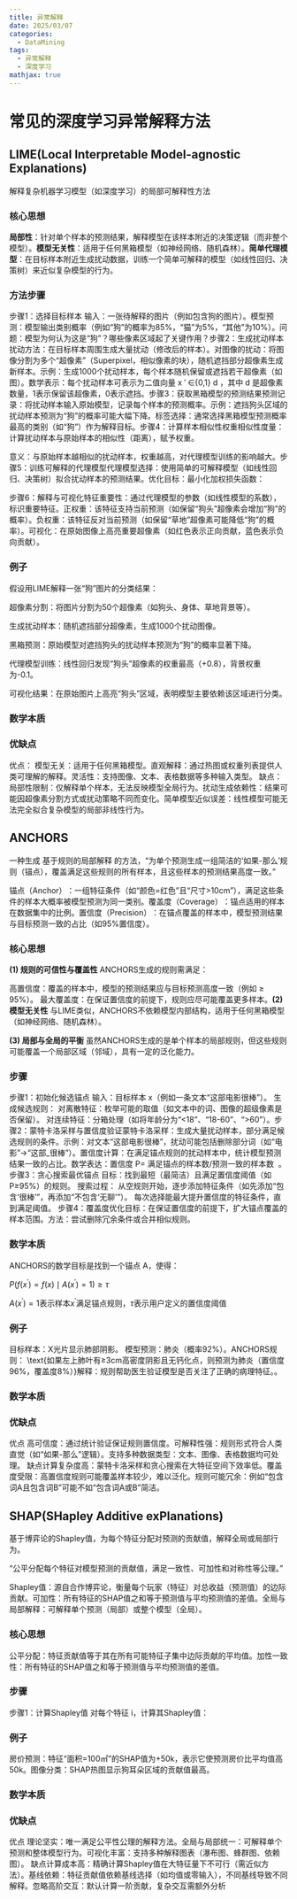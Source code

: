 ```yaml
---
title: 异常解释
date: 2025/03/07
categories:
  - DataMining
tags:
  - 异常解释
  - 深度学习
mathjax: true
---
```


# 常见的深度学习异常解释方法

## LIME(Local Interpretable Model-agnostic Explanations)

解释复杂机器学习模型（如深度学习）的局部可解释性方法

### 核心思想

**​局部性**：针对单个样本的预测结果，解释模型在该样本附近的决策逻辑（而非整个模型）。
**​模型无关性**：适用于任何黑箱模型（如神经网络、随机森林）。
**​简单代理模型**：在目标样本附近生成扰动数据，训练一个简单可解释的模型（如线性回归、决策树）来近似复杂模型的行为。


### 方法步骤

步骤1：选择目标样本
​输入：一张待解释的图片（例如包含狗的图片）。
​模型预测：模型输出类别概率（例如“狗”的概率为85%，“猫”为5%，“其他”为10%）。
​问题：模型为何认为这是“狗”？哪些像素区域起了关键作用？
​步骤2：生成扰动样本
​扰动方法：在目标样本周围生成大量扰动（修改后的样本）。
​对图像的扰动：将图像分割为多个“超像素”（Superpixel，相似像素的块），随机遮挡部分超像素生成新样本。
​示例：生成1000个扰动样本，每个样本随机保留或遮挡若干超像素（如图）。
​数学表示：每个扰动样本可表示为二值向量 x 
′
 ∈{0,1} 
d
 ，其中 d 是超像素数量，1表示保留该超像素，0表示遮挡。
​步骤3：获取黑箱模型的预测结果
​预测记录：将扰动样本输入原始模型，记录每个样本的预测概率。
​示例：遮挡狗头区域的扰动样本预测为“狗”的概率可能大幅下降。
​标签选择：通常选择黑箱模型预测概率最高的类别（如“狗”）作为解释目标。
​步骤4：计算样本相似性权重
​相似性度量：计算扰动样本与原始样本的相似性（距离），赋予权重。

​意义：与原始样本越相似的扰动样本，权重越高，对代理模型训练的影响越大。
​步骤5：训练可解释的代理模型
​代理模型选择：使用简单的可解释模型（如线性回归、决策树）拟合扰动样本的预测结果。
​优化目标：最小化加权损失函数：

步骤6：解释与可视化
​特征重要性：通过代理模型的参数（如线性模型的系数），标识重要特征。
​正权重：该特征支持当前预测（如保留“狗头”超像素会增加“狗”的概率）。
​负权重：该特征反对当前预测（如保留“草地”超像素可能降低“狗”的概率）。
​可视化：在原始图像上高亮重要超像素（如红色表示正向贡献，蓝色表示负向贡献）。

### 例子

假设用LIME解释一张“狗”图片的分类结果：

​超像素分割：将图片分割为50个超像素（如狗头、身体、草地背景等）。

​生成扰动样本：随机遮挡部分超像素，生成1000个扰动图像。

​黑箱预测：原始模型对遮挡狗头的扰动样本预测为“狗”的概率显著下降。

​代理模型训练：线性回归发现“狗头”超像素的权重最高（+0.8），背景权重为-0.1。

​可视化结果：在原始图片上高亮“狗头”区域，表明模型主要依赖该区域进行分类。

### 数学本质



### 优缺点

优点：
​模型无关：适用于任何黑箱模型。
​直观解释：通过热图或权重列表提供人类可理解的解释。
​灵活性：支持图像、文本、表格数据等多种输入类型。
​缺点：
​局部性限制：仅解释单个样本，无法反映模型全局行为。
​扰动生成依赖性：结果可能因超像素分割方式或扰动策略不同而变化。
​简单模型近似误差：线性模型可能无法完全拟合复杂模型的局部非线性行为。


## ANCHORS

一种生成 ​基于规则的局部解释 的方法，“为单个预测生成一组简洁的‘如果-那么’规则（锚点），覆盖满足这些规则的所有样本，且这些样本的预测结果高度一致。”​

​锚点（Anchor）​：一组特征条件（如“颜色=红色”且“尺寸>10cm”），满足这些条件的样本大概率被模型预测为同一类别。
​覆盖度（Coverage）​：锚点适用的样本在数据集中的比例。
​置信度（Precision）​：在锚点覆盖的样本中，模型预测结果与目标预测一致的占比（如95%置信度）。

### 核心思想

**(1) 规则的可信性与覆盖性**
ANCHORS生成的规则需满足：

​高置信度：覆盖的样本中，模型的预测结果应与目标预测高度一致（例如 ≥ 95%）。
​最大覆盖度：在保证置信度的前提下，规则应尽可能覆盖更多样本。
​**(2) 模型无关性**
与LIME类似，ANCHORS不依赖模型内部结构，适用于任何黑箱模型（如神经网络、随机森林）。

​**(3) 局部与全局的平衡**
虽然ANCHORS生成的是单个样本的局部规则，但这些规则可能覆盖一个局部区域（邻域），具有一定的泛化能力。


### 步骤

步骤1：初始化候选锚点
​输入：目标样本 x（例如一条文本“这部电影很棒”）。
​生成候选规则：
对离散特征：枚举可能的取值（如文本中的词、图像的超级像素是否保留）。
对连续特征：分箱处理（如将年龄分为“<18”、“18-60”、“>60”）。
​步骤2：蒙特卡洛采样与置信度验证
​蒙特卡洛采样：生成大量扰动样本，部分满足候选规则的条件。
​示例：对文本“这部电影很棒”，扰动可能包括删除部分词（如“电影”→“这部_很棒”）。
​置信度计算：在满足锚点规则的扰动样本中，统计模型预测结果一致的占比。
​数学表达：置信度 P= 满足锚点的样本数/预测一致的样本数
​
 。
​步骤3：贪心搜索最优锚点
​目标：找到最短（最简洁）且满足置信度阈值（如 P≥95%）的规则。
​搜索过程：
从空规则开始，逐步添加特征条件（如先添加“包含‘很棒’”，再添加“不包含‘无聊’”）。
每次选择能最大提升置信度的特征条件，直到满足阈值。
​步骤4：覆盖度优化
​目标：在保证置信度的前提下，扩大锚点覆盖的样本范围。
​方法：尝试删除冗余条件或合并相似规则。


### 数学本质
ANCHORS的数学目标是找到一个锚点 A，使得：

$P(f(x^{\prime})=f(x)\mid A(x^{\prime})=1)\geq\tau$

$A(x^{\prime})=1$表示样本$x^{\prime}$满足锚点规则，$\tau$表示用户定义的置信度阈值

### 例子

​目标样本：X光片显示肺部阴影。
​模型预测：肺炎（概率92%）。
​ANCHORS规则： \text{如果左上肺叶有≥3cm高密度阴影且无钙化点，则预测为肺炎（置信度96%，覆盖度8%）}
​解释：规则帮助医生验证模型是否关注了正确的病理特征。。

### 数学本质



### 优缺点

优点
​高可信度：通过统计验证保证规则置信度。
​可解释性强：规则形式符合人类直觉（如“如果-那么”逻辑）。
​支持多种数据类型：文本、图像、表格数据均可处理。
​缺点
​计算复杂度高：蒙特卡洛采样和贪心搜索在大特征空间下效率低。
​覆盖度受限：高置信度规则可能覆盖样本较少，难以泛化。
​规则可能冗余：例如“包含词A且包含词B”可能不如“包含词A或B”简洁。


## SHAP(SHapley Additive exPlanations)
基于博弈论的Shapley值，为每个特征分配对预测的贡献值，解释全局或局部行为。

“公平分配每个特征对模型预测的贡献值，满足一致性、可加性和对称性等公理。”​

​Shapley值：源自合作博弈论，衡量每个玩家（特征）对总收益（预测值）的边际贡献。
​可加性：所有特征的SHAP值之和等于预测值与平均预测值的差值。
​全局与局部解释：可解释单个预测（局部）或整个模型（全局）。

### 核心思想

​公平分配：特征贡献值等于其在所有可能特征子集中边际贡献的平均值。
​加性一致性：所有特征的SHAP值之和等于预测值与平均预测值的差值。

### 步骤

步骤1：计算Shapley值
对每个特征 i，计算其Shapley值：



### 例子

​房价预测：特征“面积=100㎡”的SHAP值为+50k，表示它使预测房价比平均值高50k。
​图像分类：SHAP热图显示狗耳朵区域的贡献值最高。

### 数学本质



### 优缺点

优点
​理论坚实：唯一满足公平性公理的解释方法。
​全局与局部统一：可解释单个预测和整体模型行为。
​可视化丰富：支持多种解释图表（瀑布图、蜂群图、依赖图）。
​缺点
​计算成本高：精确计算Shapley值在大特征量下不可行（需近似方法）。
​基线依赖：特征贡献值依赖基线选择（如均值或零输入），不同基线导致不同解释。
​忽略高阶交互：默认计算一阶贡献，复杂交互需额外分析
